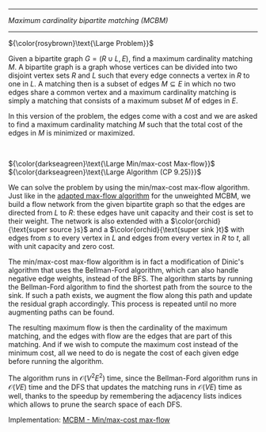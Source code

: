 _______________________________________________
*Maximum cardinality bipartite matching (MCBM)*
_______________________________________________

${\color{rosybrown}\text{\Large Problem}}$

Given a bipartite graph $G = (R \cup L, E)$, find a maximum cardinality matching $M$. A bipartite graph is a graph whose vertices can be divided into two disjoint vertex sets $R$ and $L$ such that every edge connects a vertex in $R$ to one in $L$. A matching then is a subset of edges $M \subseteq E$ in which no two edges share a common vertex and a maximum cardinality matching is simply a matching that consists of a maximum subset $M$ of edges in $E$.

In this version of the problem, the edges come with a cost and we are asked to find a maximum cardinality matching $M$ such that the total cost of the edges in $M$ is minimized or maximized.

<br/>

${\color{darkseagreen}\text{\Large Min/max-cost Max-flow}}$ ${\color{darkseagreen}\text{\Large Algorithm (CP 9.25)}}$

We can solve the problem by using the min/max-cost max-flow algorithm. Just like in the [adapted max-flow algorithm](../MCBM-unweighted/mcbm-1.c) for the unweighted MCBM, we build a flow network from the given bipartite graph so that the edges are directed from $L$ to $R$: these edges have unit capacity and their cost is set to their weight. The network is also extended with a $\color{orchid}{\text{super source }s}$ and a $\color{orchid}{\text{super sink }t}$ with edges from $s$ to every vertex in $L$ and edges from every vertex in $R$ to $t$, all with unit capacity and zero cost.  

The min/max-cost max-flow algorithm is in fact a modification of Dinic's algorithm that uses the Bellman-Ford algorithm, which can also handle negative edge weights, instead of the BFS. The algorithm starts by running the Bellman-Ford algorithm to find the shortest path from the source to the sink. If such a path exists, we augment the flow along this path and update the residual graph accordingly. This process is repeated until no more augmenting paths can be found.  

The resulting maximum flow is then the cardinality of the maximum matching, and the edges with flow are the edges that are part of this matching. And if we wish to compute the maximum cost instead of the minimum cost, all we need to do is negate the cost of each given edge before running the algorithm.

The algorithm runs in $\mathcal{O}(V^2 E^2)$ time, since the Bellman-Ford algorithm runs in $\mathcal{O}(VE)$ time and the DFS that updates the matching runs in $\mathcal{O}(VE)$ time as well, thanks to the speedup by remembering the adjacency lists indices which allows to prune the search space of each DFS.

Implementation: [MCBM - Min/max-cost max-flow](mcfm.c)
